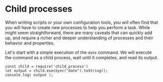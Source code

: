 <!--
setup:
  local:
    cwd: .
-->

# Child processes

When writing scripts or your own configuration tools, you will often find that you will have to create new processes to help you perform a task. While might seem straightforward, there are many caveats that can quickly add up, and require a richer and deeper understanding of processes and their behavior and properties.

Let's start with a simple execution of the `date` command. We will execute the command as a child process, wait until it completes, and read its output.

```js| {type:'script'}
const child = require('child_process')
let output = child.execSync("date").toString();
console.log( output );
```

